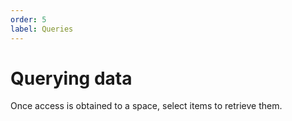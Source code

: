 ```yaml
---
order: 5
label: Queries
---
```


# Querying data
Once access is obtained to a space, select items to retrieve them.

```ts file=./snippets/read-items.ts#L5-
```
